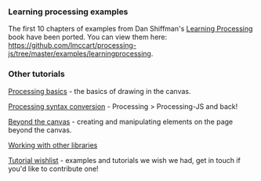### Learning processing examples 
The first 10 chapters of examples from Dan Shiffman's [Learning Processing](http://www.learningprocessing.com/examples/) book have been ported. You can view them here: https://github.com/lmccart/processing-js/tree/master/examples/learningprocessing.

### Other tutorials

[Processing basics](https://github.com/lmccart/processing-js/wiki/Processing-Basics) - the basics of drawing in the canvas.

[Processing syntax conversion](https://github.com/lmccart/processing-js/wiki/Processing-syntax-conversion) - Processing > Processing-JS and back!

[Beyond the canvas](https://github.com/lmccart/processing-js/wiki/DOM-Extensions) - creating and manipulating elements on the page beyond the canvas.

[Working with other libraries](https://github.com/lmccart/processing-js/wiki/Integrating-other-libraries)

[Tutorial wishlist](https://github.com/lmccart/processing-js/wiki/Example-Wishlist) - examples and tutorials we wish we had, get in touch if you'd like to contribute one!